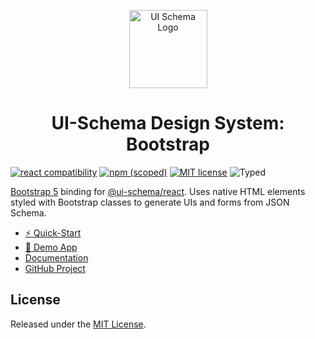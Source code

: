 <p align="center">
  <a href="https://ui-schema.bemit.codes" rel="noopener noreferrer" target="_blank"><img width="125" src="https://ui-schema.bemit.codes/logo.svg" alt="UI Schema Logo"></a>
</p>

<h1 align="center">UI-Schema Design System: Bootstrap</h1>

[![react compatibility](https://img.shields.io/badge/React-%3E%3D18-success?style=flat-square&logo=react)](https://reactjs.org/)
[![npm (scoped)](https://img.shields.io/npm/v/@ui-schema/ds-bootstrap?style=flat-square)](https://www.npmjs.com/package/@ui-schema/ds-bootstrap)
[![MIT license](https://img.shields.io/npm/l/@ui-schema/ds-bootstrap?style=flat-square)](https://github.com/ui-schema/ui-schema/blob/master/LICENSE)
![Typed](https://flat.badgen.net/badge/icon/Typed?icon=typescript&label&labelColor=blue&color=555555)

[Bootstrap 5](https://getbootstrap.com/) binding for [@ui-schema/react](https://github.com/ui-schema/ui-schema). Uses native HTML elements styled with Bootstrap classes to generate UIs and forms from JSON Schema.

- [⚡ Quick-Start](https://ui-schema.bemit.codes/quick-start?ds=bts)
- [🚀 Demo App](https://github.com/ui-schema/demo-bts)
- [Documentation](https://ui-schema.bemit.codes)
- [GitHub Project](https://github.com/ui-schema/ui-schema)

## License

Released under the [MIT License](https://github.com/ui-schema/ui-schema/blob/main/LICENSE).
